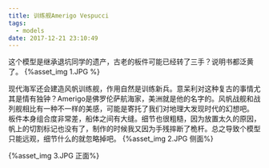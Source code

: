 ```yaml
---
title: 训练舰Amerigo Vespucci
tags:
  - models
date: 2017-12-21 23:10:49
---
```


这个模型是继承退坑同学的遗产，古老的板件可能已经转了三手？说明书都泛黄了。
{%asset_img 1.JPG %}
<!-- more -->
现代海军还会建造风帆训练舰，作用自然是训练新兵。意呆利对这种复古的事情尤其是情有独钟？Amerigo是佛罗伦萨航海家，美洲就是他的名字的。风帆战舰和战列舰相比有一种不一样的美感，可能是寄托了我们对地理大发现时代的幻想吧。
板件本身组合度非常差，船体之间有大缝。细节也很粗糙，因为放置太久的原因，帆上的切割标记也没有了，制作的时候我又因为手残摔断了桅杆。总之导致个模型只能远观，细节什么的就忽略掉吧。
{%asset_img 2.JPG 侧面%}

{%asset_img 3.JPG 正面%}


